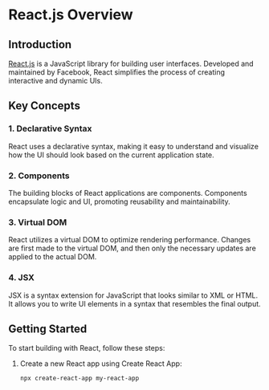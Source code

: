 # React.js Overview

## Introduction

[React.js](https://reactjs.org/) is a JavaScript library for building user interfaces. Developed and maintained by Facebook, React simplifies the process of creating interactive and dynamic UIs.

## Key Concepts

### 1. Declarative Syntax

React uses a declarative syntax, making it easy to understand and visualize how the UI should look based on the current application state.

### 2. Components

The building blocks of React applications are components. Components encapsulate logic and UI, promoting reusability and maintainability.

### 3. Virtual DOM

React utilizes a virtual DOM to optimize rendering performance. Changes are first made to the virtual DOM, and then only the necessary updates are applied to the actual DOM.

### 4. JSX

JSX is a syntax extension for JavaScript that looks similar to XML or HTML. It allows you to write UI elements in a syntax that resembles the final output.

## Getting Started

To start building with React, follow these steps:

1. Create a new React app using Create React App:

   ```bash
   npx create-react-app my-react-app
